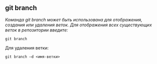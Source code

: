 ## git branch

*Команда git branch может быть использована для отображения, создания или удаления веток. Для отображения всех существующих веток в репозитории введите:*

```bash=
git branch
```

Для удаления ветки:

```bash=
git branch –d <имя-ветки>
```